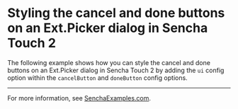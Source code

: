 # Styling the cancel and done buttons on an Ext.Picker dialog in Sencha Touch 2 #

The following example shows how you can style the cancel and done buttons on an Ext.Picker dialog in Sencha Touch 2 by adding the `ui` config option within the `cancelButton` and `doneButton` config options.

---

For more information, see [SenchaExamples.com](http://senchaexamples.com/2012/03/05/styling-the-cancel-and-done-buttons-on-an-ext-picker-dialog-in-sencha-touch-2/).
